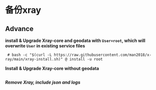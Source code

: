 # 备份xray

## Advance
**install & Upgrade Xray-core and geodata with <code>User=root</code>, which will overwrite <code>User</code> in existing service files**

```
 # bash -c "$(curl -L https://raw.githubusercontent.com/man2018/x-ray/main/xray-install.sh)" @ install -u root
 ```
 
 **Install & Upgrade Xray-core without geodata**
 ```
 ```
 
 ***Remove Xray, include json and logs***
 ```
 ```


